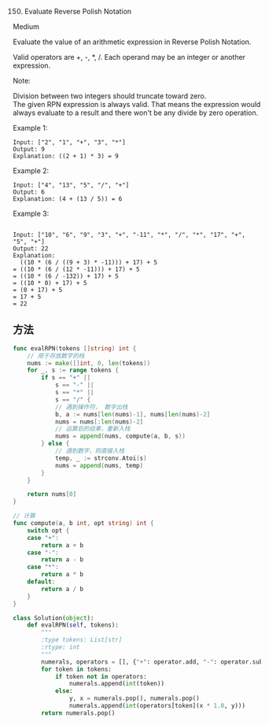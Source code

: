 150. Evaluate Reverse Polish Notation


Medium


Evaluate the value of an arithmetic expression in Reverse Polish Notation.

Valid operators are +, -, *, /. Each operand may be an integer or another expression.

Note:


Division between two integers should truncate toward zero.  
The given RPN expression is always valid. That means the expression would always evaluate to a result and there won't be any divide by zero operation.  


Example 1:

```
Input: ["2", "1", "+", "3", "*"]
Output: 9
Explanation: ((2 + 1) * 3) = 9
```

Example 2:

```
Input: ["4", "13", "5", "/", "+"]
Output: 6
Explanation: (4 + (13 / 5)) = 6
```

Example 3:
```

Input: ["10", "6", "9", "3", "+", "-11", "*", "/", "*", "17", "+", "5", "+"]
Output: 22
Explanation: 
  ((10 * (6 / ((9 + 3) * -11))) + 17) + 5
= ((10 * (6 / (12 * -11))) + 17) + 5
= ((10 * (6 / -132)) + 17) + 5
= ((10 * 0) + 17) + 5
= (0 + 17) + 5
= 17 + 5
= 22
```

## 方法


```go
func evalRPN(tokens []string) int {
    // 用于存放数字的栈
	nums := make([]int, 0, len(tokens))
	for _, s := range tokens {
		if s == "+" ||
			s == "-" ||
			s == "*" ||
			s == "/" {
			// 遇到操作符， 数字出栈
			b, a := nums[len(nums)-1], nums[len(nums)-2]
			nums = nums[:len(nums)-2]
			// 运算后的结果，重新入栈
			nums = append(nums, compute(a, b, s))
		} else {
			// 遇到数字，则直接入栈
			temp, _ := strconv.Atoi(s)
			nums = append(nums, temp)
		}
	}

	return nums[0]
}

// 计算
func compute(a, b int, opt string) int {
	switch opt {
	case "+":
		return a + b
	case "-":
		return a - b
	case "*":
		return a * b
	default:
		return a / b
	}
}
```





```python
class Solution(object):
    def evalRPN(self, tokens):
        """
        :type tokens: List[str]
        :rtype: int
        """
        numerals, operators = [], {"+": operator.add, "-": operator.sub, "*": operator.mul, "/": operator.div}
        for token in tokens:
            if token not in operators:
                numerals.append(int(token))
            else:
                y, x = numerals.pop(), numerals.pop()
                numerals.append(int(operators[token](x * 1.0, y)))
        return numerals.pop()
```